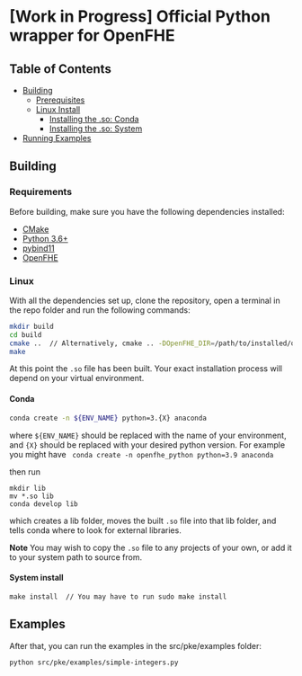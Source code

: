 # [Work in Progress] Official Python wrapper for OpenFHE

## Table of Contents

- [Building](#building)
  - [Prerequisites](#requirements)
  - [Linux Install](#linux)
    - [Installing the .so: Conda](#conda)
    - [Installing the .so: System](#system-install)
- [Running Examples](#examples)

## Building

### Requirements

Before building, make sure you have the following dependencies installed:

- [CMake](https://cmake.org/)
- [Python 3.6+](https://www.python.org/)
- [pybind11](https://pybind11.readthedocs.io)
- [OpenFHE](https://github.com/openfheorg/openfhe-development)

### Linux

With all the dependencies set up, clone the repository, open a terminal in the repo folder and run the following commands:

```bash
mkdir build
cd build
cmake ..  // Alternatively, cmake .. -DOpenFHE_DIR=/path/to/installed/openfhe
make
```

At this point the `.so` file has been built. Your exact installation process will depend on your virtual environment.

#### Conda

```bash
conda create -n ${ENV_NAME} python=3.{X} anaconda
```

where `${ENV_NAME}` should be replaced with the name of your environment, and `{X}` should be replaced with your desired python version. For example you might have `
conda create -n openfhe_python python=3.9 anaconda`

then run 

```
mkdir lib
mv *.so lib
conda develop lib
```

which creates a lib folder, moves the built `.so` file into that lib folder, and tells conda where to look for external libraries.

**Note** You may wish to copy the `.so` file to any projects of your own, or add it to your system path to source from.

#### System install

```
make install  // You may have to run sudo make install
```

## Examples

After that, you can run the examples in the src/pke/examples folder:

```bash
python src/pke/examples/simple-integers.py
```

